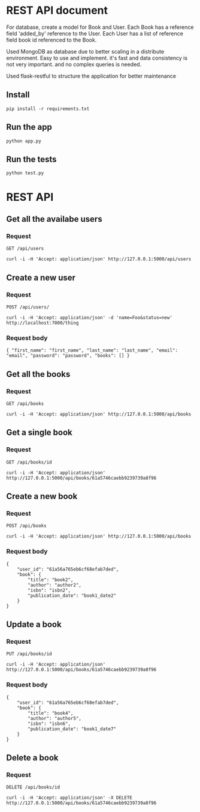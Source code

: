 # REST API document


For database, create a model for Book and User. 
Each Book has a reference field 'added_by' reference to the User. 
Each User has a list of reference field book id referenced to the Book. 

Used MongoDB as database due to better scaling in a distribute environment. 
Easy to use and implement. 
it's fast and data consistency is not very important. 
and no complex queries is needed.

Used flask-restful to structure the application for better maintenance

## Install

    pip install -r requirements.txt

## Run the app

    python app.py

## Run the tests

    python test.py

# REST API


## Get all the availabe users

### Request

`GET /api/users`

    curl -i -H 'Accept: application/json' http://127.0.0.1:5000/api/users



## Create a new user

### Request

`POST /api/users/`

    curl -i -H 'Accept: application/json' -d 'name=Foo&status=new' http://localhost:7000/thing

### Request body

    { "first_name": "first_name", "last_name": "last_name", "email": "email", "password": "password", "books": [] }

## Get all the books

### Request

`GET /api/books`

    curl -i -H 'Accept: application/json' http://127.0.0.1:5000/api/books

## Get a single book

### Request

`GET /api/books/id`

    curl -i -H 'Accept: application/json' http://127.0.0.1:5000/api/books/61a5746caebb9239739a8f96

## Create a new book

### Request

`POST /api/books`

    curl -i -H 'Accept: application/json' http://127.0.0.1:5000/api/books

### Request body

    {
        "user_id": "61a56a765eb6cf68efab7ded",
        "book": {
            "title": "book2",
            "author": "author2",
            "isbn": "isbn2",
            "publication_date": "book1_date2"
        }
    }

## Update a book

### Request

`PUT /api/books/id`

    curl -i -H 'Accept: application/json' http://127.0.0.1:5000/api/books/61a5746caebb9239739a8f96

### Request body
    
    {
        "user_id": "61a56a765eb6cf68efab7ded",
        "book": {
            "title": "book4",
            "author": "author5",
            "isbn": "isbn6",
            "publication_date": "book1_date7"
        }
    }

## Delete a book

### Request

`DELETE /api/books/id`

    curl -i -H 'Accept: application/json' -X DELETE http://127.0.0.1:5000/api/books/61a5746caebb9239739a8f96
